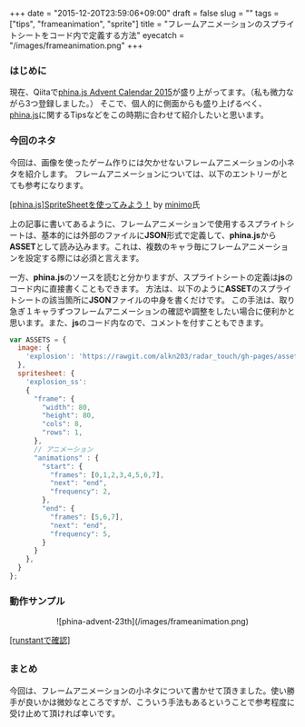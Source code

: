 +++
date = "2015-12-20T23:59:06+09:00"
draft = false
slug = ""
tags = ["tips", "frameanimation", "sprite"]
title = "フレームアニメーションのスプライトシートをコード内で定義する方法"
eyecatch = "/images/frameanimation.png"
+++

### はじめに
現在、Qiitaで[phina.js Advent Calendar 2015](http://qiita.com/advent-calendar/2015/phinajs)が盛り上がってます。（私も微力ながら3つ登録しました。）
そこで、個人的に側面からも盛り上げるべく、[phina.js](http://phinajs.com/)に関するTipsなどをこの時期に合わせて紹介したいと思います。

### 今回のネタ
今回は、画像を使ったゲーム作りには欠かせないフレームアニメーションの小ネタを紹介します。
フレームアニメーションについては、以下のエントリーがとても参考になります。

[[phina.js]SpriteSheetを使ってみよう！](http://qiita.com/minimo/items/0aad94d94478845d3ce2) by [minimo](https://twitter.com/minimo)氏

上の記事に書いてあるように、フレームアニメーションで使用するスプライトシートは、基本的には外部のファイルに**JSON**形式で定義して、**phina.js**から**ASSET**として読み込みます。これは、複数のキャラ毎にフレームアニメーションを設定する際には必須と言えます。

一方、**phina.js**のソースを読むと分かりますが、スプライトシートの定義は**js**のコード内に直接書くこともできます。
方法は、以下のように**ASSET**のスプライトシートの該当箇所に**JSON**ファイルの中身を書くだけです。
この手法は、取り急ぎ１キャラずつフレームアニメーションの確認や調整をしたい場合に便利かと思います。また、**js**のコード内なので、コメントを付すこともできます。

```js
var ASSETS = {
  image: {
    'explosion': 'https://rawgit.com/alkn203/radar_touch/gh-pages/assets/explosion.png',
  },
  spritesheet: {
    'explosion_ss':
    {
      "frame": {
        "width": 80,
        "height": 80,
        "cols": 8,
        "rows": 1,
      },
      // アニメーション
      "animations" : {
        "start": {
          "frames": [0,1,2,3,4,5,6,7],
          "next": "end",
          "frequency": 2,
        },
        "end": {
          "frames": [5,6,7],
          "next": "end",
          "frequency": 5,
        }
      }
    },
  }
};
```
### 動作サンプル

<center>![phina-advent-23th](/images/frameanimation.png)</center>

<a href="http://runstant.com/alkn203/projects/3a8e13fb" target="_blank">[runstantで確認]</a>

### まとめ
今回は、フレームアニメーションの小ネタについて書かせて頂きました。使い勝手が良いかは微妙なところですが、こういう手法もあるということで参考程度に受け止めて頂ければ幸いです。
